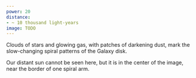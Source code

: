 ```yaml
---
power: 20
distance:
- ~ 10 thousand light-years
image: TODO
---
```

Clouds of stars and glowing gas, with patches of darkening dust, mark the slow-changing spiral patterns of the Galaxy disk.

Our distant sun cannot be seen here, but it is in the center of the image, near the border of one spiral arm.
